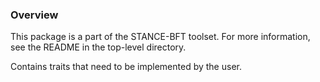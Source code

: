 ### Overview

This package is a part of the STANCE-BFT toolset. For more information, see the README
in the top-level directory.

Contains traits that need to be implemented by the user.
